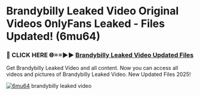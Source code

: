 # Brandybilly Leaked Video Original Videos 0nlyFans Leaked - Files Updated! (6mu64)

<h3>🔴 CLICK HERE 🌐==►► <a href="https://tinyurl.com/4seja8ks" rel="nofollow">Brandybilly Leaked Video Updated Files</a></h3>

Get Brandybilly Leaked Video and all content. Now you can access all videos and pictures of Brandybilly Leaked Video. New Updated Files 2025!

[![6mu64](https://i.imgur.com/EWjZXRe.gif)](https://tinyurl.com/4seja8ks)
brandybilly leaked video